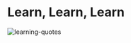 # Learn, Learn, Learn


![learning-quotes](http://www.commentsyard.com/wp-content/uploads/2015/05/Live-As-If-You-Were-To-Die-Tomorrow-Learn-As-If-You-Were-To-Live-Forever..jpg)
